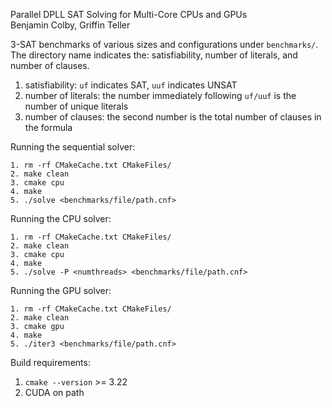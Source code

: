 Parallel DPLL SAT Solving for Multi-Core CPUs and GPUs <br>
Benjamin Colby, Griffin Teller

3-SAT benchmarks of various sizes and configurations under ```benchmarks/```.
The directory name indicates the: satisfiability, number of literals, and number of clauses.
1. satisfiability: ```uf``` indicates SAT, ```uuf``` indicates UNSAT
2. number of literals: the number immediately following ```uf/uuf``` is the number of unique literals
3. number of clauses: the second number is the total number of clauses in the formula


Running the sequential solver:
```
1. rm -rf CMakeCache.txt CMakeFiles/
2. make clean
3. cmake cpu
4. make
5. ./solve <benchmarks/file/path.cnf>
```

Running the CPU solver:
```
1. rm -rf CMakeCache.txt CMakeFiles/
2. make clean
3. cmake cpu
4. make
5. ./solve -P <numthreads> <benchmarks/file/path.cnf>
```

Running the GPU solver:
```
1. rm -rf CMakeCache.txt CMakeFiles/
2. make clean
3. cmake gpu
4. make
5. ./iter3 <benchmarks/file/path.cnf>
```

Build requirements:
1. ```cmake --version``` >= 3.22
2. CUDA on path

